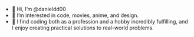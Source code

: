 - 👋 Hi, I’m @danieldd00
- 👀 I’m interested in code, movies, anime, and design.
- 🌱 I find coding both as a profession and a hobby incredibly fulfilling, and I enjoy creating practical solutions to real-world problems.
